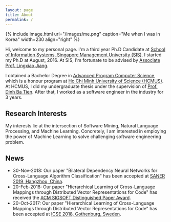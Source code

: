 ```yaml
---
layout: page
title: About
permalink: /
---
```


{% include image.html url="/images/me.png" caption="Me when I was in Korea" width=230 align="right" %}


Hi, welcome to my personal page. I'm a third year Ph.D Candidate at <a href="https://sis.smu.edu.sg/programmes/PhD/overview" target="_blank">School of Information Systems, Singapore Management University (SIS)</a>. I started my Ph.D at August, 2016. At SIS, I'm fortunate to be advised by <a href="http://www.mysmu.edu/faculty/lxjiang/" target="_blank">Associate Prof. Lingxiao Jiang</a>.

I obtained a Bachelor Degree in <a href="http://www.apcs.hcmus.edu.vn/Default.aspx?alias=www.apcs.hcmus.edu.vn/en" target="_blank">Advanced Program Computer Science</a>, which is a honour program at <a href="http://web.hcmus.edu.vn/en/index.php" target="_blank">Ho Chi Minh University of Science (HCMUS)</a>. At HCMUS, I did my undergraduate thesis under the supervision of <a href="https://dblp.org/pers/hd/d/Dinh:Tien_Ba" target="_blank">Prof. Dinh Ba Tien</a>. After that, I worked as a software engineer in the industry for 3 years.

## Research Interests

My interests lie at the intersection of Software Mining, Natural Language Processing, and Machine Learning. Concretely, I am interested in employing the power of Machine Learning to solve challenging software engineering problem.

## News

- 30-Nov-2018: Our paper "Bilateral Dependency Neural Networks for Cross-Language Algorithm Classification" has been accepted at <a href="https://saner2019.github.io/" target="_blank">SANER 2019, Hangzhou, China</a>.
- 20-Feb-2018: Our paper "Hierarchical Learning of Cross-Language Mappings through Distributed Vector Representations for Code" has received the <a href="https://www.icse2018.org/info/awards" target="_blank"> ACM SIGSOFT Distinguished Paper Award</a>.
- 20-Oct-2017: Our paper "Hierarchical Learning of Cross-Language Mappings through Distributed Vector Representations for Code" has been accepted at <a href="https://www.icse2018.org/" target="_blank">ICSE 2018, Gothenburg, Sweden</a>.






